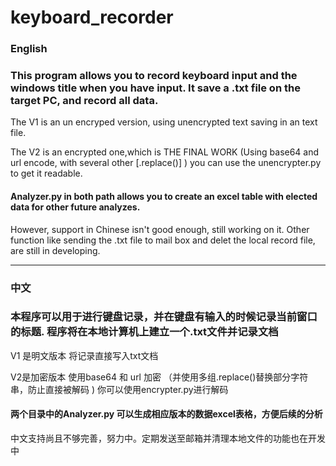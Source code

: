 # keyboard_recorder 
### English 
### This program allows you to  record keyboard input and the windows title when you have input. It save a .txt file on the target PC, and record all data. 
 The V1 is an un encryped version, using unencrypted text saving in an text file. 
 
 The V2 is an encrypted one,which is THE FINAL WORK (Using base64 and url encode, with several other [.replace()] ) you can use the unencrypter.py to get it readable.
#### Analyzer.py in both path allows you to create an excel table with elected data for other future analyzes.
 However, support in Chinese isn't good enough, still working on it. Other function like sending the .txt file to mail box and delet the local record file, are still in developing. 
 
 ---
### 中文 
### 本程序可以用于进行键盘记录，并在键盘有输入的时候记录当前窗口的标题. 程序将在本地计算机上建立一个.txt文件并记录文档
 V1 是明文版本 将记录直接写入txt文档
 
 V2是加密版本 使用base64 和 url 加密 （并使用多组.replace()替换部分字符串，防止直接被解码 ) 你可以使用encrypter.py进行解码
#### 两个目录中的Analyzer.py 可以生成相应版本的数据excel表格，方便后续的分析
 中文支持尚且不够完善，努力中。定期发送至邮箱并清理本地文件的功能也在开发中
